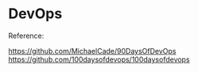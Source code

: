 # DevOps

Reference: 

https://github.com/MichaelCade/90DaysOfDevOps
https://github.com/100daysofdevops/100daysofdevops

